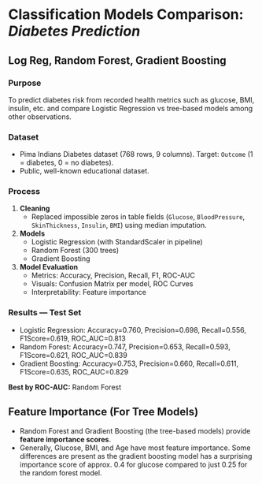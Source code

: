 # Classification Models Comparison: *Diabetes Prediction*
## Log Reg, Random Forest, Gradient Boosting

### Purpose
To predict diabetes risk from recorded health metrics such as glucose, BMI, insulin, etc. and compare Logistic Regression vs tree-based models among other observations.

### Dataset
- Pima Indians Diabetes dataset (768 rows, 9 columns). Target: `Outcome` (1 = diabetes, 0 = no diabetes).
- Public, well-known educational dataset.

### Process
1. **Cleaning**
   - Replaced impossible zeros in table fields (`Glucose`, `BloodPressure`, `SkinThickness`, `Insulin`, `BMI`) using median imputation.
2. **Models**
   - Logistic Regression (with StandardScaler in pipeline)
   - Random Forest (300 trees)
   - Gradient Boosting
3. **Model Evaluation**
   - Metrics: Accuracy, Precision, Recall, F1, ROC-AUC
   - Visuals: Confusion Matrix per model, ROC Curves
   - Interpretability: Feature importance

### Results — Test Set
* Logistic Regression: Accuracy=0.760, Precision=0.698, Recall=0.556, F1Score=0.619, ROC_AUC=0.813
* Random Forest: Accuracy=0.747, Precision=0.653, Recall=0.593, F1Score=0.621, ROC_AUC=0.839
* Gradient Boosting: Accuracy=0.753, Precision=0.660, Recall=0.611, F1Score=0.635, ROC_AUC=0.829

**Best by ROC-AUC:** Random Forest

## Feature Importance (For Tree Models)
- Random Forest and Gradient Boosting (the tree-based models) provide **feature importance scores**.
- Generally, Glucose, BMI, and Age have most feature importance. Some differences are present as the gradient boosting model has a surprising importance score of approx. 0.4 for glucose compared to just 0.25 for the random forest model.
